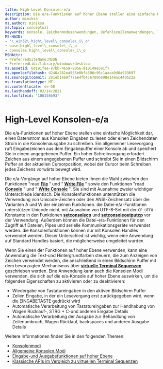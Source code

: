 ```yaml
---
title: High-Level Konsolen-e/a
description: Die e/a-Funktionen auf hoher Ebene stellen eine einfache Möglichkeit dar, einen Datenstrom aus Konsolen Eingaben zu lesen oder einen Zeichendaten Strom in die Konsolenausgabe zu schreiben.
author: miniksa
ms.author: miniksa
ms.topic: conceptual
keywords: Konsole, Zeichenmodusanwendungen, Befehlszeilenanwendungen, Terminalanwendungen, Konsolen-API
MS-HAID:
- '\_win32\_high\_level\_console\_i\_o'
- base.high\_level\_console\_i\_o
- consoles.high\_level\_console\_i\_o
MSHAttr:
- PreferredSiteName:MSDN
- PreferredLib:/library/windows/desktop
ms.assetid: 6d191fee-87bb-4659-8056-910149e591f7
ms.openlocfilehash: d240a261ea555e0bfa506c96c1aaea9d6a933697
ms.sourcegitcommit: 281eb1469f77ae4fb4c67806898e14eac440522a
ms.translationtype: MT
ms.contentlocale: de-DE
ms.lasthandoff: 02/14/2021
ms.locfileid: "100358693"
---
```

# <a name="high-level-console-io"></a>High-Level Konsolen-e/a

Die e/a-Funktionen auf hoher Ebene stellen eine einfache Möglichkeit dar, einen Datenstrom aus Konsolen Eingaben zu lesen oder einen Zeichendaten Strom in die Konsolenausgabe zu schreiben. Ein allgemeiner Lesevorgang ruft Eingabezeichen aus dem Eingabepuffer einer Konsole ab und speichert Sie in einem angegebenen Puffer. Ein hoher Schreibvorgang erfordert Zeichen aus einem angegebenen Puffer und schreibt Sie in einen Bildschirm Puffer an der aktuellen Cursorposition, wobei der Cursor beim Schreiben jedes Zeichens vorwärts bewegt wird.

Die e/a-Vorgänge auf hoher Ebene bieten Ihnen die Wahl zwischen den Funktionen "read [**File**](/windows/win32/api/fileapi/nf-fileapi-readfile) " und " [**Write File**](/windows/win32/api/fileapi/nf-fileapi-writefile) " sowie den Funktionen "read [**Console**](readconsole.md) " und " [**Write Console**](writeconsole.md) ". Sie sind mit Ausnahme zweier wichtiger Unterschiede identisch. Die Konsolenfunktionen unterstützen die Verwendung von Unicode-Zeichen oder den ANSI-Zeichensatz über die Varianten A und W der einzelnen Funktionen. die Datei-e/a-Funktionen unterstützen Unicode nicht, mit Ausnahme von UTF-8-Set mit der `CP_UTF8` -Konstante in den Funktionen **[setconsolecp](setconsolecp.md)** und **[setconsoleoutputcp](setconsoleoutputcp.md)** vor der Verwendung. Außerdem können die Datei-e/a-Funktionen für den Zugriff auf Dateien, Pipes und serielle Kommunikationsgeräte verwendet werden. die Konsolenfunktionen können nur mit Konsolen Handles verwendet werden. Dieser Unterschied ist wichtig, wenn eine Anwendung auf Standard Handles basiert, die möglicherweise umgeleitet wurden.

Wenn Sie einen der Funktionen auf hoher Ebene verwenden, kann eine Anwendung die Text-und Hintergrundfarben steuern, die zum Anzeigen von Zeichen verwendet werden, die anschließend in einen Bildschirm Puffer mit dem bevorzugten Mechanismus über **[virtuelle Terminal Sequenzen](console-virtual-terminal-sequences.md)** geschrieben werden. Eine Anwendung kann auch die Konsolen Modi verwenden, die sich auf die e/a-Konsole auf hoher Ebene auswirken, um die folgenden Eigenschaften zu aktivieren oder zu deaktivieren:

- Wiedergabe von Tastatureingaben in den aktiven Bildschirm Puffer
- Zeilen Eingabe, in der ein Lesevorgang erst zurückgegeben wird, wenn die EINGABETASTE gedrückt wird
- Automatische Verarbeitung von Tastatureingaben zur Handhabung von Wagen Rücklauf-, STRG + C-und anderen Eingabe Details
- Automatische Verarbeitung der Ausgabe zur Behandlung von Zeilenumbruch, Wagen Rücklauf, backspaces und anderen Ausgabe Details

Weitere Informationen finden Sie in den folgenden Themen:

- [Konsolenmodi](console-modes.md)
- [Allgemeine Konsolen Modi](high-level-console-modes.md)
- [Eingabe-und Ausgabefunktionen auf hoher Ebene](high-level-console-input-and-output-functions.md)
- [Klassische APIs im Vergleich zu virtuellen Terminal Sequenzen](classic-vs-vt.md)